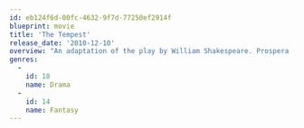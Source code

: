 ```yaml
---
id: eb124f6d-00fc-4632-9f7d-77250ef2914f
blueprint: movie
title: 'The Tempest'
release_date: '2010-12-10'
overview: "An adaptation of the play by William Shakespeare. Prospera (a female version of Shakespeare's Prospero) is the usurped ruler of Milan who has been banished to a mysterious island with her daughter. Using her magical powers, she draws her enemies to the island to exact her revenge."
genres:
  -
    id: 18
    name: Drama
  -
    id: 14
    name: Fantasy
---
```

